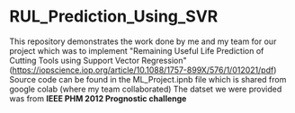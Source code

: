 # RUL_Prediction_Using_SVR
This repository demonstrates the work done by me and my team for our project which was to implement "Remaining Useful Life Prediction of Cutting Tools using Support Vector Regression" (https://iopscience.iop.org/article/10.1088/1757-899X/576/1/012021/pdf) Source code can be found in the ML_Project.ipnb file which is shared from google colab (where my team collaborated)
The datset we were provided was from **IEEE PHM 2012 Prognostic challenge**
